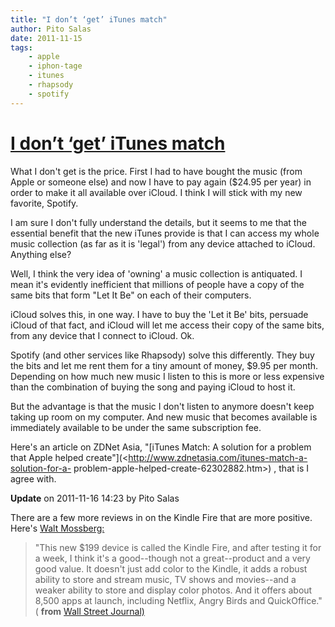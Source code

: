 ```yaml
---
title: "I don’t ‘get’ iTunes match"
author: Pito Salas
date: 2011-11-15
tags:
    - apple
    - iphon-tage
    - itunes
    - rhapsody
    - spotify
---
```

# [I don’t ‘get’ iTunes match](None)




What I don't get is the price. First I had to have bought the music (from
Apple or someone else) and now I have to pay again ($24.95 per year) in order
to make it all available over iCloud. I think I will stick with my new
favorite, Spotify.

I am sure I don't fully understand the details, but it seems to me that the
essential benefit that the new iTunes provide is that I can access my whole
music collection (as far as it is 'legal') from any device attached to iCloud.
Anything else?

Well, I think the very idea of 'owning' a music collection is antiquated. I
mean it's evidently inefficient that millions of people have a copy of the
same bits that form "Let It Be" on each of their computers.

iCloud solves this, in one way. I have to buy the 'Let it Be' bits, persuade
iCloud of that fact, and iCloud will let me access their copy of the same
bits, from any device that I connect to iCloud. Ok.

Spotify (and other services like Rhapsody) solve this differently. They buy
the bits and let me rent them for a tiny amount of money, $9.95 per month.
Depending on how much new music I listen to this is more or less expensive
than the combination of buying the song and paying iCloud to host it.

But the advantage is that the music I don't listen to anymore doesn't keep
taking up room on my computer. And new music that becomes available is
immediately available to be under the same subscription fee.

Here's an article on ZDNet Asia, "[iTunes Match: A solution for a problem that
Apple helped create"](<http://www.zdnetasia.com/itunes-match-a-solution-for-a-
problem-apple-helped-create-62302882.htm>) , that is I agree with.

**Update** on 2011-11-16 14:23 by Pito Salas

There are a few more reviews in on the Kindle Fire that are more positive.
Here's [Walt
Mossberg:](<http://online.wsj.com/article/SB10001424052970204190504577040110511886588.html?mod=djemptech_t>)

> "This new $199 device is called the Kindle Fire, and after testing it for a
> week, I think it's a good--though not a great--product and a very good
> value. It doesn't just add color to the Kindle, it adds a robust ability to
> store and stream music, TV shows and movies--and a weaker ability to store
> and display color photos. And it offers about 8,500 apps at launch,
> including Netflix, Angry Birds and QuickOffice." ( **from** [Wall Street
> Journal)](<http://online.wsj.com/article/SB10001424052970204190504577040110511886588.html?mod=djemptech_t>)


